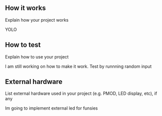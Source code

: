 <!---

This file is used to generate your project datasheet. Please fill in the information below and delete any unused
sections.

You can also include images in this folder and reference them in the markdown. Each image must be less than
512 kb in size, and the combined size of all images must be less than 1 MB.
-->

## How it works

Explain how your project works

YOLO

## How to test

Explain how to use your project

I am still working on how to make it work. Test by runnning random input

## External hardware

List external hardware used in your project (e.g. PMOD, LED display, etc), if any

Im going to implement external led for funsies
